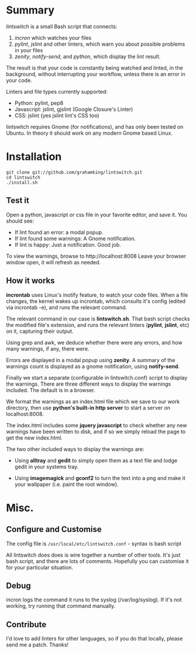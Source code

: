
# Summary

*lintswitch* is a small Bash script that connects:

1. _incron_ which watches your files
1. _pylint_, _jslint_ and other linters, which warn you about possible problems
in your files
1. _zenity_, _notify-send_, and _python_, which display the lint result.

The result is that your code is constantly being watched and linted,
in the background, without interrupting your workflow, unless
there is an error in your code.

Linters and file types currently supported:

 - Python: pylint, pep8
 - Javascript: jslint, gjslint (Google Closure's Linter)
 - CSS: jslint (yes jslint lint's CSS too)

lintswitch requires Gnome (for notifications), 
and has only been tested on Ubuntu. In theory it
should work on any modern Gnome based Linux.

# Installation

    git clone git://github.com/grahamking/lintswitch.git
    cd lintswitch
    ./install.sh

## Test it

Open a python, javascript or css file in your favorite editor, and save it. 
You should see:

- If lint found an error: a modal popup.
- If lint found some warnings: A Gnome notification.
- If lint is happy: Just a notification. Good job.

To view the warnings, browse to http://localhost:8008
Leave your browser window open, it will refresh as needed.

## How it works

**incrontab** uses Linux's inotify feature, to watch your code files. 
When a file changes, the kernel wakes up incrontab, which consults it's config 
(edited via incrontab -e), and runs the relevant command.

The relevant command in our case is **lintswitch.sh**. That bash script checks
the modified file's extension, and runs the relevant linters (**pylint**, **jslint**, etc) on it,
capturing their output.

Using grep and awk, we deduce whether there were any errors, and how many
warnings, if any, there were.

Errors are displayed in a modal popup using **zenity**. A summary of the
warnings count is displayed as a gnome notification, using **notify-send**.

Finally we start a separate (configurable in lintswitch.conf) script to display the warnings. There
are three different ways to display the warnings included. The default is
in a browser.

We format the warnings as an index.html file which we save to our work directory,
then use **python's built-in http server** to start a server on localhost:8008.

The index.html includes some **jquery javascript** to check whether any
new warnings have been written to disk, and if so we simply reload the page
to get the new index.html.

The two other included ways to display the warnings are:

 - Using **alltray** and **gedit** to simply open them as a text file and
 lodge gedit in your systems tray.

 - Using **imagemagick** and **gconf2** to turn the text into a png and
 make it your wallpaper (i.e. paint the root window).

# Misc.

## Configure and Customise

The config file is `/usr/local/etc/lintswitch.conf` - syntax is bash script 

All lintswitch does does is wire together a number of other tools. It's just bash script, and there are lots of comments. Hopefully you can customise it for your particular situation.

## Debug

incron logs the command it runs to the syslog (/var/log/syslog). If it's not working, try running that command manually.

## Contribute

I'd love to add linters for other languages, so if you do that locally, please send me a patch. Thanks!

